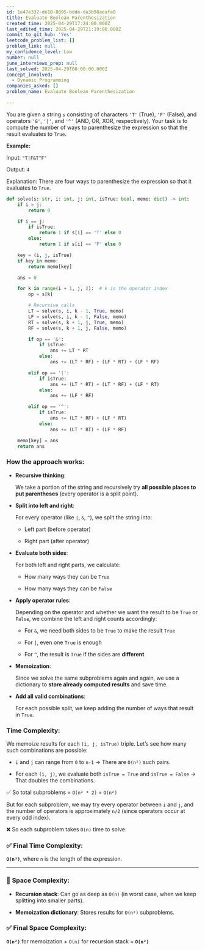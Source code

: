 ```yaml
---
id: 1e47e332-de10-8095-bdde-da3b98aeafa0
title: Evaluate Boolean Parenthesization
created_time: 2025-04-29T17:24:00.000Z
last_edited_time: 2025-04-29T21:19:00.000Z
commit_to_git_hub: 'Yes'
leetcode_problem_list: []
problem_link: null
my_confidence_level: Low
number: null
june_interviews_prep: null
last_solved: 2025-04-29T00:00:00.000Z
concept_involved:
  - Dynamic Programming
companies_asked: []
problem_name: Evaluate Boolean Parenthesization

---
```


You are given a string `s` consisting of characters `'T'` (True), `'F'` (False), and operators `'&'`, `'|'`, and `'^'` (AND, OR, XOR, respectively). Your task is to compute the number of ways to parenthesize the expression so that the result evaluates to `True`.

**Example:**

Input: `"T|F&T^F"`

Output: `4`

Explanation: There are four ways to parenthesize the expression so that it evaluates to `True`.

```python
def solve(s: str, i: int, j: int, isTrue: bool, memo: dict) -> int:
    if i > j:
        return 0

    if i == j:
        if isTrue:
            return 1 if s[i] == 'T' else 0
        else:
            return 1 if s[i] == 'F' else 0

    key = (i, j, isTrue)
    if key in memo:
        return memo[key]

    ans = 0

    for k in range(i + 1, j, 2):  # k is the operator index
        op = s[k]

        # Recursive calls
        LT = solve(s, i, k - 1, True, memo)
        LF = solve(s, i, k - 1, False, memo)
        RT = solve(s, k + 1, j, True, memo)
        RF = solve(s, k + 1, j, False, memo)

        if op == '&':
            if isTrue:
                ans += LT * RT
            else:
                ans += (LT * RF) + (LF * RT) + (LF * RF)

        elif op == '|':
            if isTrue:
                ans += (LT * RT) + (LT * RF) + (LF * RT)
            else:
                ans += (LF * RF)

        elif op == '^':
            if isTrue:
                ans += (LT * RF) + (LF * RT)
            else:
                ans += (LT * RT) + (LF * RF)

    memo[key] = ans
    return ans

```

### How the approach works:

*   **Recursive thinking**:

    We take a portion of the string and recursively try **all possible places to put parentheses** (every operator is a split point).

*   **Split into left and right**:

    For every operator (like `|`, `&`, `^`), we split the string into:

    *   Left part (before operator)

    *   Right part (after operator)

*   **Evaluate both sides**:

    For both left and right parts, we calculate:

    *   How many ways they can be `True`

    *   How many ways they can be `False`

*   **Apply operator rules**:

    Depending on the operator and whether we want the result to be `True` or `False`, we combine the left and right counts accordingly:

    *   For `&`, we need both sides to be `True` to make the result `True`

    *   For `|`, even one `True` is enough

    *   For `^`, the result is `True` if the sides are **different**

*   **Memoization**:

    Since we solve the same subproblems again and again, we use a dictionary to **store already computed results** and save time.

*   **Add all valid combinations**:

    For each possible split, we keep adding the number of ways that result in `True`.

### **Time Complexity:**

We memoize results for each `(i, j, isTrue)` triple. Let’s see how many such combinations are possible:

*   `i` and `j` can range from `0` to `n-1` → There are `O(n²)` such pairs.

*   For each `(i, j)`, we evaluate both `isTrue = True` and `isTrue = False` → That doubles the combinations.

✅ So total subproblems = `O(n² * 2)` = `O(n²)`

But for each subproblem, we may try every operator between `i` and `j`, and the number of operators is approximately `n/2` (since operators occur at every odd index).

❌ So each subproblem takes `O(n)` time to solve.

### ✅ Final Time Complexity:

**`O(n³)`**, where `n` is the length of the expression.

***

### 💾 **Space Complexity:**

*   **Recursion stack**: Can go as deep as `O(n)` (in worst case, when we keep splitting into smaller parts).

*   **Memoization dictionary**: Stores results for `O(n²)` subproblems.

### ✅ Final Space Complexity:

**`O(n²)`** for memoization + `O(n)` for recursion stack = **`O(n²)`**
